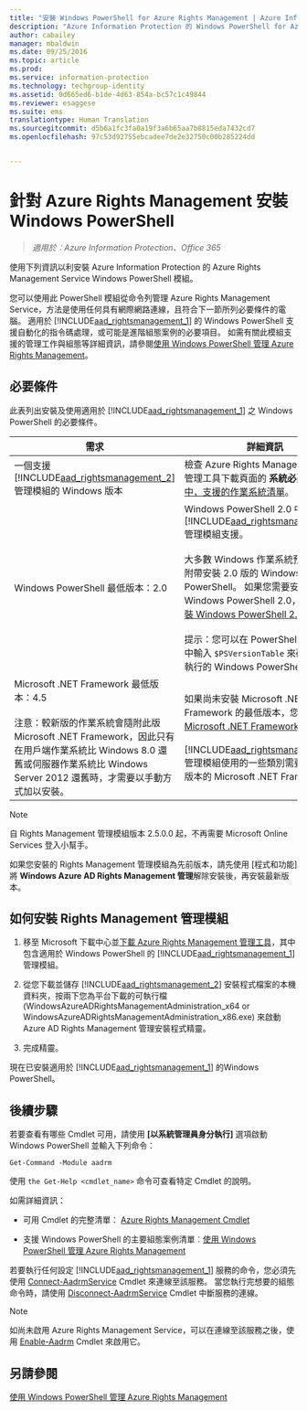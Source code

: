 ```yaml
---
title: "安裝 Windows PowerShell for Azure Rights Management | Azure Information Protection"
description: "Azure Information Protection 的 Windows PowerShell for Azure Rights Management Service 安裝說明。 此模組的名稱是 AADRM。"
author: cabailey
manager: mbaldwin
ms.date: 09/25/2016
ms.topic: article
ms.prod: 
ms.service: information-protection
ms.technology: techgroup-identity
ms.assetid: 0d665ed6-b1de-4d63-854a-bc57c1c49844
ms.reviewer: esaggese
ms.suite: ems
translationtype: Human Translation
ms.sourcegitcommit: d5b6a1fc3fa0a19f3a6b65aa7b8815eda7432cd7
ms.openlocfilehash: 97c53d92755ebcadee7de2e32750c00b285224dd


---
```


# 針對 Azure Rights Management 安裝 Windows PowerShell

>*適用於︰Azure Information Protection、Office 365*

使用下列資訊以利安裝 Azure Information Protection 的 Azure Rights Management Service Windows PowerShell 模組。

您可以使用此 PowerShell 模組從命令列管理 Azure Rights Management Service，方法是使用任何具有網際網路連線，且符合下一節所列必要條件的電腦。 適用於 [!INCLUDE[aad_rightsmanagement_1](../includes/aad_rightsmanagement_1_md.md)] 的 Windows PowerShell 支援自動化的指令碼處理，或可能是進階組態案例的必要項目。 如需有關此模組支援的管理工作與組態等詳細資訊，請參閱[使用 Windows PowerShell 管理 Azure Rights Management](administer-powershell.md)。

## 必要條件
此表列出安裝及使用適用於 [!INCLUDE[aad_rightsmanagement_1](../includes/aad_rightsmanagement_1_md.md)] 之 Windows PowerShell 的必要條件。

|需求|詳細資訊|
|---------------|--------------------|
|一個支援 [!INCLUDE[aad_rightsmanagement_2](../includes/aad_rightsmanagement_2_md.md)] 管理模組的 Windows 版本|檢查 Azure Rights Management 系統管理工具下載頁面的 **系統必要條件** 章節 [中，支援的作業系統清單](http://go.microsoft.com/fwlink/?LinkId=257721)。|
|Windows PowerShell 最低版本：2.0|Windows PowerShell 2.0 中導入了 [!INCLUDE[aad_rightsmanagement_2](../includes/aad_rightsmanagement_2_md.md)] 管理模組支援。<br /><br />大多數 Windows 作業系統預設都至少附帶安裝 2.0 版的 Windows PowerShell。 如果您需要安裝 Windows PowerShell 2.0，請參閱 [安裝 Windows PowerShell 2.0](http://msdn.microsoft.com/library/ff637750.aspx)。<br /><br />提示：您可以在 PowerShell 工作階段中輸入 `$PSVersionTable` 來確認您正在執行的 Windows PowerShell 版本。|
|Microsoft .NET Framework 最低版本：4.5<br /><br />注意：較新版的作業系統會隨附此版 Microsoft .NET Framework，因此只有在用戶端作業系統比 Windows 8.0 還舊或伺服器作業系統比 Windows Server 2012 還舊時，才需要以手動方式加以安裝。|如果尚未安裝 Microsoft .NET Framework 的最低版本，您可以下載 [Microsoft .NET Framework 4.5](http://www.microsoft.com/download/details.aspx?id=30653)。<br /><br />[!INCLUDE[aad_rightsmanagement_2](../includes/aad_rightsmanagement_2_md.md)] 管理模組使用的一些類別需要這個最低版本的 Microsoft .NET Framework。|

> [!NOTE]
> 自 Rights Management 管理模組版本 2.5.0.0 起，不再需要 Microsoft Online Services 登入小幫手。
> 
> 如果您安裝的 Rights Management 管理模組為先前版本，請先使用 [程式和功能] 將 **Windows Azure AD Rights Management 管理**解除安裝後，再安裝最新版本。


## 如何安裝 Rights Management 管理模組

1.  移至 Microsoft 下載中心並[下載 Azure Rights Management 管理工具](https://go.microsoft.com/fwlink/?LinkId=257721)，其中包含適用於 Windows PowerShell 的 [!INCLUDE[aad_rightsmanagement_1](../includes/aad_rightsmanagement_1_md.md)] 管理模組。

2.  從您下載並儲存 [!INCLUDE[aad_rightsmanagement_2](../includes/aad_rightsmanagement_2_md.md)] 安裝程式檔案的本機資料夾，按兩下您為平台下載的可執行檔 (WindowsAzureADRightsManagementAdministration_x64 or WindowsAzureADRightsManagementAdministration_x86.exe) 來啟動 Azure AD Rights Management 管理安裝程式精靈。

3.  完成精靈。

現在已安裝適用於 [!INCLUDE[aad_rightsmanagement_1](../includes/aad_rightsmanagement_1_md.md)] 的Windows PowerShell。

## 後續步驟
若要查看有哪些 Cmdlet 可用，請使用 **[以系統管理員身分執行]** 選項啟動 Windows PowerShell 並輸入下列命令：

```
Get-Command -Module aadrm
```
使用 `the Get-Help <cmdlet_name>` 命令可查看特定 Cmdlet 的說明。

如需詳細資訊：

-   可用 Cmdlet 的完整清單： [Azure Rights Management Cmdlet](https://msdn.microsoft.com/library/windowsazure/dn629398.aspx)

-   支援 Windows PowerShell 的主要組態案例清單︰[使用 Windows PowerShell 管理 Azure Rights Management](administer-powershell.md)

若要執行任何設定 [!INCLUDE[aad_rightsmanagement_1](../includes/aad_rightsmanagement_1_md.md)] 服務的命令，您必須先使用 [Connect-AadrmService](https://msdn.microsoft.com/library/windowsazure/dn629415.aspx) Cmdlet 來連線至該服務。 當您執行完想要的組態命令時，請使用 [Disconnect-AadrmService](https://msdn.microsoft.com/library/windowsazure/dn629416.aspx) Cmdlet 中斷服務的連線。

> [!NOTE]
> 如尚未啟用 Azure Rights Management Service，可以在連線至該服務之後，使用 [Enable-Aadrm](https://msdn.microsoft.com/library/windowsazure/dn629412.aspx) Cmdlet 來啟用它。

## 另請參閱
[使用 Windows PowerShell 管理 Azure Rights Management](administer-powershell.md)



<!--HONumber=Sep16_HO4-->



